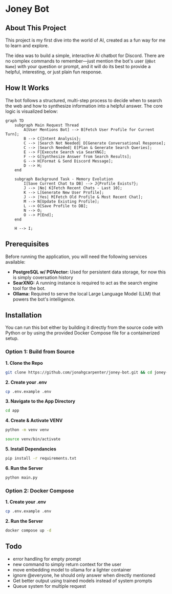 # Joney Bot

## About This Project

This project is my first dive into the world of AI, created as a fun way for me to learn and explore.

The idea was to build a simple, interactive AI chatbot for Discord. There are no complex commands to remember—just mention the bot's user (`@Bot Name`) with your question or prompt, and it will do its best to provide a helpful, interesting, or just plain fun response.

## How It Works

The bot follows a structured, multi-step process to decide when to search the web and how to synthesize information into a helpful answer. The core logic is visualized below:

```mermaid
graph TD
    subgraph Main Request Thread
        A[User Mentions Bot] --> B[Fetch User Profile for Current Turn];
        B --> C{Intent Analysis};
        C --> |Search Not Needed| D[Generate Conversational Response];
        C --> |Search Needed| E[Plan & Generate Search Queries];
        E --> F[Execute Search via SearXNG];
        F --> G[Synthesize Answer from Search Results];
        G --> H[Format & Send Discord Message];
        D --> H;
    end

    subgraph Background Task - Memory Evolution
        I[Save Current Chat to DB] --> J{Profile Exists?};
        J --> |No| K[Fetch Recent Chats - Last 10];
        K --> L[Generate New User Profile];
        J --> |Yes| M[Fetch Old Profile & Most Recent Chat];
        M --> N[Update Existing Profile];
        L --> O[Save Profile to DB];
        N --> O;
        O --> P[End];
    end

    H --> I;
```

## Prerequisites

Before running the application, you will need the following services available:

- **PostgreSQL w/ PGVector:** Used for persistent data storage, for now this is simply coversation history
- **SearXNG:** A running instance is required to act as the search engine tool for the bot.
- **Ollama:** Required to serve the local Large Language Model (LLM) that powers the bot's intelligence.

## Installation

You can run this bot either by building it directly from the source code with Python or by using the provided Docker Compose file for a containerized setup.

### Option 1: Build from Source

**1. Clone the Repo**

```bash
git clone https://github.com/jonahgcarpenter/joney-bot.git && cd joney-bot
```

**2. Create your .env**

```bash
cp .env.example .env
```

**3. Navigate to the App Directory**

```bash
cd app
```

**4. Create & Activate VENV**

```bash
python -m venv venv
```

```bash
source venv/bin/activate
```

**5. Install Dependancies**

```bash
pip install -r requirements.txt
```

**6. Run the Server**

```bash
python main.py
```

### Option 2: Docker Compose

**1. Create your .env**

```bash
cp .env.example .env
```

**2. Run the Server**

```bash
docker compose up -d
```

## Todo

- error handling for empty prompt
- new command to simply return context for the user
- move embedding model to ollama for a lighter container
- ignore @everyone, he should only answer when directly mentioned
- Get better output using trained models instead of system prompts
- Queue system for multiple request
